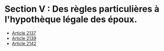 # Section V : Des règles particulières à l'hypothèque légale des époux.

- [Article 2137](article-2137.md)
- [Article 2139](article-2139.md)
- [Article 2142](article-2142.md)
